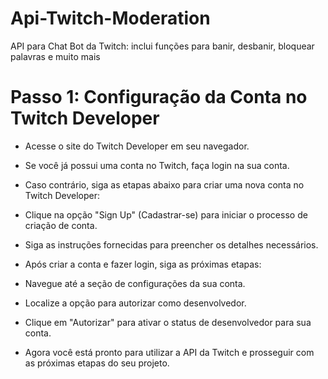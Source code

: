 # Api-Twitch-Moderation
API para Chat Bot da Twitch: inclui funções para banir, desbanir, bloquear palavras e muito mais


# Passo 1: Configuração da Conta no Twitch Developer
- Acesse o site do Twitch Developer em seu navegador.

- Se você já possui uma conta no Twitch, faça login na sua conta.

- Caso contrário, siga as etapas abaixo para criar uma nova conta no Twitch Developer:

- Clique na opção "Sign Up" (Cadastrar-se) para iniciar o processo de criação de conta.
- Siga as instruções fornecidas para preencher os detalhes necessários.
- Após criar a conta e fazer login, siga as próximas etapas:

- Navegue até a seção de configurações da sua conta.
- Localize a opção para autorizar como desenvolvedor.
- Clique em "Autorizar" para ativar o status de desenvolvedor para sua conta.
- Agora você está pronto para utilizar a API da Twitch e prosseguir com as próximas etapas do seu projeto.
